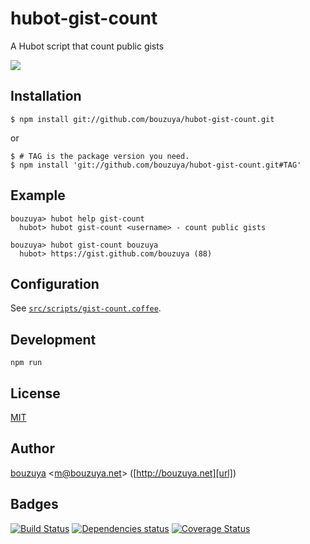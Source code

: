 # hubot-gist-count

A Hubot script that count public gists

![](http://img.f.hatena.ne.jp/images/fotolife/b/bouzuya/20140922/20140922231654.gif)

## Installation

    $ npm install git://github.com/bouzuya/hubot-gist-count.git

or

    $ # TAG is the package version you need.
    $ npm install 'git://github.com/bouzuya/hubot-gist-count.git#TAG'

## Example

    bouzuya> hubot help gist-count
      hubot> hubot gist-count <username> - count public gists

    bouzuya> hubot gist-count bouzuya
      hubot> https://gist.github.com/bouzuya (88)

## Configuration

See [`src/scripts/gist-count.coffee`](src/scripts/gist-count.coffee).

## Development

`npm run`

## License

[MIT](LICENSE)

## Author

[bouzuya][user] &lt;[m@bouzuya.net][mail]&gt; ([http://bouzuya.net][url])

## Badges

[![Build Status][travis-badge]][travis]
[![Dependencies status][david-dm-badge]][david-dm]
[![Coverage Status][coveralls-badge]][coveralls]

[travis]: https://travis-ci.org/bouzuya/hubot-gist-count
[travis-badge]: https://travis-ci.org/bouzuya/hubot-gist-count.svg?branch=master
[david-dm]: https://david-dm.org/bouzuya/hubot-gist-count
[david-dm-badge]: https://david-dm.org/bouzuya/hubot-gist-count.png
[coveralls]: https://coveralls.io/r/bouzuya/hubot-gist-count
[coveralls-badge]: https://img.shields.io/coveralls/bouzuya/hubot-gist-count.svg
[user]: https://github.com/bouzuya
[mail]: mailto:m@bouzuya.net
[url]: http://bouzuya.net
